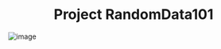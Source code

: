 <h1 align="center">
  Project RandomData101
</h1>

![image](https://github.com/JonanthaW/RandomDATA101/blob/main/python/assets/logo.png)



